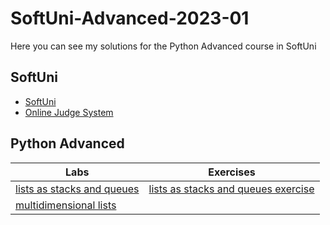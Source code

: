 # SoftUni-Advanced-2023-01
 Here you can see my solutions for the Python Advanced course in SoftUni
## SoftUni
- <a href="https://softuni.bg/">SoftUni</a>
- <a href="https://judge.softuni.org/Contests/#!/List/ByCategory/196/Python-Advanced">Online Judge System</a>
## Python Advanced
| Labs | Exercises|
| ---- | --------- |
| [lists as stacks and queues](https://github.com/DanieII/SoftUni-Advanced-2023-01/tree/main/lists_as_stacks_and_queues) | [lists as stacks and queues exercise](https://github.com/DanieII/SoftUni-Advanced-2023-01/tree/main/lists_as_stacks_and_queues_exercise) |
|[multidimensional lists](https://github.com/DanieII/SoftUni-Advanced-2023-01/tree/main/multidimensional_lists) |
